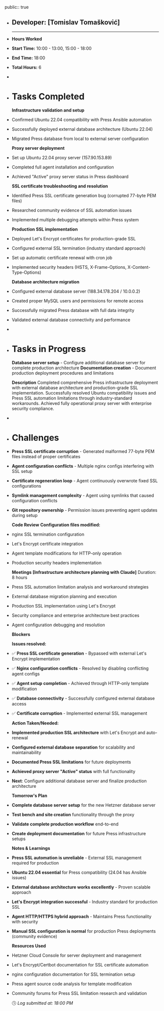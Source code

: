 public:: true

- ## Developer: [Tomislav Tomašković]
  
  ---
- **Hours Worked**
- **Start Time:** 10:00 - 13:00, 15:00 - 18:00
- **End Time:** 18:00
- **Total Hours:** 6
-
- # Tasks Completed
  
  **Infrastructure validation and setup**
- Confirmed Ubuntu 22.04 compatibility with Press Ansible automation
- Successfully deployed external database architecture (Ubuntu 22.04)
- Migrated Press database from local to external server configuration
  
  **Proxy server deployment**
- Set up Ubuntu 22.04 proxy server (157.90.153.89)
- Completed full agent installation and configuration
- Achieved "Active" proxy server status in Press dashboard
  
  **SSL certificate troubleshooting and resolution**
- Identified Press SSL certificate generation bug (corrupted 77-byte PEM files)
- Researched community evidence of SSL automation issues
- Implemented multiple debugging attempts within Press system
  
  **Production SSL implementation**
- Deployed Let's Encrypt certificates for production-grade SSL
- Configured external SSL termination (industry standard approach)
- Set up automatic certificate renewal with cron job
- Implemented security headers (HSTS, X-Frame-Options, X-Content-Type-Options)
  
  **Database architecture migration**
- Configured external database server (188.34.178.204 / 10.0.0.2)
- Created proper MySQL users and permissions for remote access
- Successfully migrated Press database with full data integrity
- Validated external database connectivity and performance
-
- # Tasks in Progress
  
  **Database server setup** - Configure additional database server for complete production architecture
  **Documentation creation** - Document production deployment procedures and limitations
  
  **Description**
  Completed comprehensive Press infrastructure deployment with external database architecture and production-grade SSL implementation. Successfully resolved Ubuntu compatibility issues and Press SSL automation limitations through industry-standard workarounds. Achieved fully operational proxy server with enterprise security compliance.
-
- # Challenges
- **Press SSL certificate corruption** - Generated malformed 77-byte PEM files instead of proper certificates
- **Agent configuration conflicts** - Multiple nginx configs interfering with SSL setup
- **Certificate regeneration loop** - Agent continuously overwrote fixed SSL configurations
- **Symlink management complexity** - Agent using symlinks that caused configuration conflicts
- **Git repository ownership** - Permission issues preventing agent updates during setup
  
  **Code Review**
  **Configuration files modified:**
- nginx SSL termination configuration
- Let's Encrypt certificate integration
- Agent template modifications for HTTP-only operation
- Production security headers implementation
  
  **Meetings**
  **[Infrastructure architecture planning with Claude]** Duration: 8 hours
- Press SSL automation limitation analysis and workaround strategies
- External database migration planning and execution
- Production SSL implementation using Let's Encrypt
- Security compliance and enterprise architecture best practices
- Agent configuration debugging and resolution
  
  **Blockers**
  
  **Issues resolved:**
- ✅ **Press SSL certificate generation** - Bypassed with external Let's Encrypt implementation
- ✅ **Nginx configuration conflicts** - Resolved by disabling conflicting agent configs
- ✅ **Agent setup completion** - Achieved through HTTP-only template modification
- ✅ **Database connectivity** - Successfully configured external database access
- ✅ **Certificate corruption** - Implemented external SSL management
  
  **Action Taken/Needed:**
- **Implemented production SSL architecture** with Let's Encrypt and auto-renewal
- **Configured external database separation** for scalability and maintainability
- **Documented Press SSL limitations** for future deployments
- **Achieved proxy server "Active" status** with full functionality
- **Next**: Configure additional database server and finalize production architecture
  
  **Tomorrow's Plan**
- **Complete database server setup** for the new Hetzner database server
- **Test bench and site creation** functionality through the proxy
- **Validate complete production workflow** end-to-end
- **Create deployment documentation** for future Press infrastructure setups
  
  **Notes & Learnings**
- **Press SSL automation is unreliable** - External SSL management required for production
- **Ubuntu 22.04 essential** for Press compatibility (24.04 has Ansible issues)
- **External database architecture works excellently** - Proven scalable approach
- **Let's Encrypt integration successful** - Industry standard for production SSL
- **Agent HTTP/HTTPS hybrid approach** - Maintains Press functionality with security
- **Manual SSL configuration is normal** for production Press deployments (community evidence)
  
  **Resources Used**
- Hetzner Cloud Console for server deployment and management
- Let's Encrypt/Certbot documentation for SSL certificate automation
- nginx configuration documentation for SSL termination setup
- Press agent source code analysis for template modification
- Community forums for Press SSL limitation research and validation
  
  🕓 *Log submitted at: 18:00 PM*